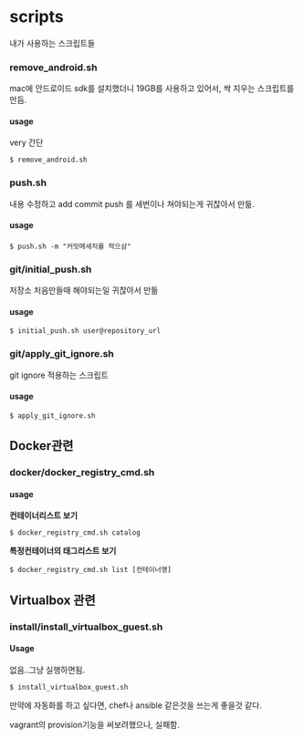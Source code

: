 # scripts
내가 사용하는 스크립트들

### remove_android.sh
mac에 안드로이드 sdk를 설치했더니 19GB를 사용하고 있어서, 싹 지우는 스크립트를 만듬.

#### usage
very 간단
```
$ remove_android.sh
```

### push.sh
내용 수정하고 add commit push 를 세번이나 쳐야되는게 귀찮아서 만듦.

#### usage
```
$ push.sh -m "커밋메세지를 적으삼"
```

### git/initial_push.sh
저장소 처음만들때 해야되는일 귀찮아서 만듦

#### usage

```
$ initial_push.sh user@repository_url
```

### git/apply_git_ignore.sh
git ignore 적용하는 스크립트

#### usage

```
$ apply_git_ignore.sh
```

## Docker관련

### docker/docker_registry_cmd.sh

#### usage

**컨테이너리스트 보기**
```
$ docker_registry_cmd.sh catalog
```


**특정컨테이너의 태그리스트 보기**
```
$ docker_registry_cmd.sh list [컨테이너명]
```

## Virtualbox 관련

### install/install_virtualbox_guest.sh

#### Usage

없음..그냥 실행하면됨.

```
$ install_virtualbox_guest.sh
```

만약에 자동화를 하고 싶다면, chef나 ansible 같은것을 쓰는게 좋을것 같다.

vagrant의 provision기능을 써보려했으나, 실패함.
